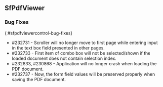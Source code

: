 ## SfPdfViewer

### Bug Fixes
{:#sfpdfviewercontrol-bug-fixes} 

* \#232731 - Scroller will no longer move to first page while entering input in the text box field presented in other pages.
* \#232733 - First item of combo box will not be selected/shown if the loaded document does not contain selection index.
* \#232833, \#230868 - Application will no longer crash when loading the PDF document.
* \#232737 - Now, the form field values will be preserved properly when saving the PDF document.